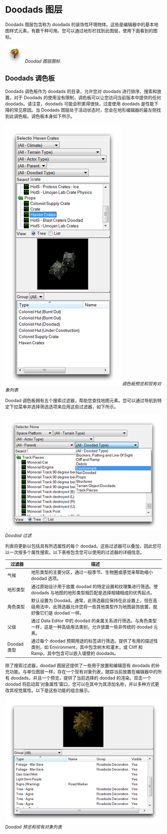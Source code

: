 # Doodads 图层

Doodads 图层包含称为 doodads 的装饰性环境物体。这些是编辑器中的基本地图样式元素，有数千种可用。您可以通过地形栏找到此图层，使用下面看到的图标。

![Doodad 图层图标](./resources/022_Doodads_Layer1.png)
*Doodad 图层图标*

## Doodads 调色板

Doodads 调色板作为 doodads 的目录，允许您对 doodads 进行排序、搜索和放置。对于 Doodads 的使用没有限制，调色板可以让您访问当前版本中提供的任何 doodads。请注意，doodads 可能会积累得很快，过度使用 doodads 是性能下降的常见原因。当 Doodads 图层处于活动状态时，您会在地形编辑器的最左侧找到此调色板。调色板本身如下所示。

![调色板预览和现有对象列表](./resources/022_Doodads_Layer2.png)
*调色板预览和现有对象列表*

Doodad 调色板拥有五个搜索过滤器，帮助您查找地图元素。您可以通过导航到特定下拉菜单并选择筛选选项来应用这些过滤器，如下所示。

![Doodad 过滤](./resources/022_Doodads_Layer3.png)
*Doodad 过滤*

列表将更新以包括具有所选属性的每个 doodad。这些过滤器可以叠加，因此您可以一次按多个属性搜索。以下表格包含您可以使用的过滤器的详细信息。

| 过滤器        | 描述                                                                                                                                                                                                                         |
| --------------- | ------------------------------------------------------------------------------------------------------------------------------------------------------------------------------------------------------------------------- |
| 气候           | 地形类型的主要分区，通过一般季节、生物圈或感觉来帮助缩小 doodad 选项。                                                                                                                                           |
| 地形类型       | 通过原始设计用于放置 doodad 的特定设置和纹理集进行筛选。使 doodads 与地图的地形类型相匹配是选择相辅相成的优秀起点。                                                                    |
| 角色类型       | 默认设置为 Doodad。通常，此筛选器应保持在此设置上，但在高级用法中，此筛选器允许您将一些其他类型作为地图装饰放置，就好像它们是 doodad 一样。                                                               |
| 父级            | 通过 Data Editor 中的 doodad 的亲属关系进行筛选。与角色类型一样，这是一种高级用法类别，允许放置一些非传统的 doodad 元素。                                                                        |
| Doodad 类型    | 通过每个 doodad 预期用途的标签进行筛选。提供了有用的描述性类别，如 Environment，其中包含树木和灌木，或 Cliff 和 Ramp，其中包含可以嵌入墙壁的 doodads。|

除了搜索过滤器，doodad 图层还提供了一些用于放置和编辑现有 doodads 的补充功能。与单位图层一样，存在一个现有对象列表，跟踪当前放置在编辑器中的所有 doodads，并且一个预览，提供了当前选择的 doodad 的渲染。双击一个 doodad 将启动其‘对象属性’窗口，您可以在其中为其添加名称，并以多种方式更改其视觉属性。以下是这些功能的组合展示。

[![Doodad 预览和现有对象列表](./resources/022_Doodads_Layer4.png)](./resources/022_Doodads_Layer4.png)
*Doodad 预览和现有对象列表*